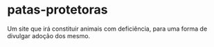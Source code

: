 # patas-protetoras
Um site que irá constituir animais com deficiência, para uma forma de divulgar adoção dos mesmo.
